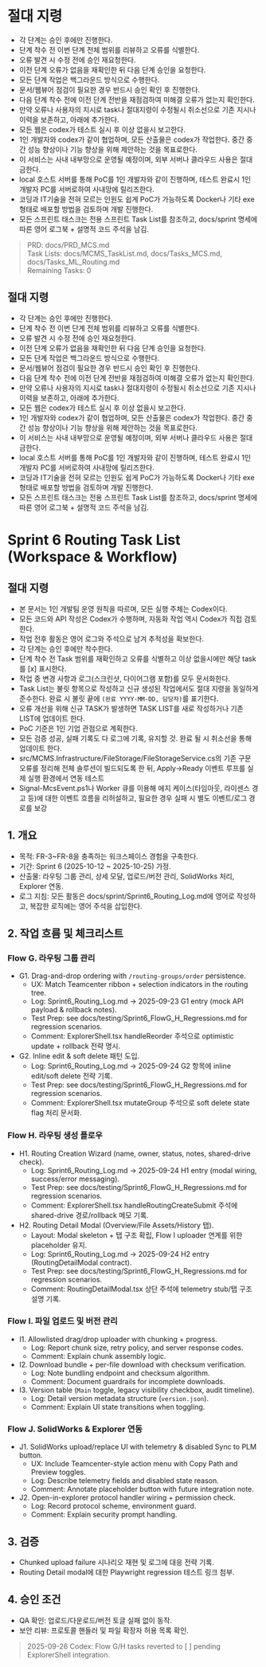 # 절대 지령
- 각 단계는 승인 후에만 진행한다.
- 단계 착수 전 이번 단계 전체 범위를 리뷰하고 오류를 식별한다.
- 오류 발견 시 수정 전에 승인 재요청한다.
- 이전 단계 오류가 없음을 재확인한 뒤 다음 단계 승인을 요청한다.
- 모든 단계 작업은 백그라운드 방식으로 수행한다.
- 문서/웹뷰어 점검이 필요한 경우 반드시 승인 확인 후 진행한다.
- 다음 단계 착수 전에 이전 단계 전반을 재점검하여 미해결 오류가 없는지 확인한다.
- 만약 오류나 사용자의 지시로 task나 절대지령이 수정될시 취소선으로 기존 지시나 이력을 보존하고, 아래에 추가한다.
- 모든 웹은 codex가 테스트 실시 후 이상 없을시 보고한다.
- 1인 개발자와 codex가 같이 협업하며, 모든 산출물은 codex가 작업한다. 중간 중간 성능 향상이나 기능 향상을 위해 제안하는 것을 목표로한다.
- 이 서비스는 사내 내부망으로 운영될 예정이며, 외부 서버나 클라우드 사용은 절대 금한다.
- local 호스트 서버를 통해 PoC를 1인 개발자와 같이 진행하며, 테스트 완료시 1인 개발자 PC를 서버로하여 사내망에 릴리즈한다.
- 코딩과 IT기술을 전혀 모르는 인원도 쉽게 PoC가 가능하도록 Docker나 기타 exe 형태로 배포할 방법을 검토하며 개발 진행한다.
- 모든 스프린트 태스크는 전용 스프린트 Task List를 참조하고, docs/sprint 명세에 따른 영어 로그북 + 설명적 코드 주석을 남김.

> PRD: docs/PRD_MCS.md  
> Task Lists: docs/MCMS_TaskList.md, docs/Tasks_MCS.md, docs/Tasks_ML_Routing.md  
> Remaining Tasks: 0

## 절대 지령
- 각 단계는 승인 후에만 진행한다.
- 단계 착수 전 이번 단계 전체 범위를 리뷰하고 오류를 식별한다.
- 오류 발견 시 수정 전에 승인 재요청한다.
- 이전 단계 오류가 없음을 재확인한 뒤 다음 단계 승인을 요청한다.
- 모든 단계 작업은 백그라운드 방식으로 수행한다.
- 문서/웹뷰어 점검이 필요한 경우 반드시 승인 확인 후 진행한다.
- 다음 단계 착수 전에 이전 단계 전반을 재점검하여 미해결 오류가 없는지 확인한다.
- 만약 오류나 사용자의 지시로 task나 절대지령이 수정될시 취소선으로 기존 지시나 이력을 보존하고, 아래에 추가한다.
- 모든 웹은 codex가 테스트 실시 후 이상 없을시 보고한다.
- 1인 개발자와 codex가 같이 협업하며, 모든 산출물은 codex가 작업한다. 중간 중간 성능 향상이나 기능 향상을 위해 제안하는 것을 목표로한다.
- 이 서비스는 사내 내부망으로 운영될 예정이며, 외부 서버나 클라우드 사용은 절대 금한다.
- local 호스트 서버를 통해 PoC를 1인 개발자와 같이 진행하며, 테스트 완료시 1인 개발자 PC를 서버로하여 사내망에 릴리즈한다.
- 코딩과 IT기술을 전혀 모르는 인원도 쉽게 PoC가 가능하도록 Docker나 기타 exe 형태로 배포할 방법을 검토하며 개발 진행한다.
- 모든 스프린트 태스크는 전용 스프린트 Task List를 참조하고, docs/sprint 명세에 따른 영어 로그북 + 설명적 코드 주석을 남김.
# Sprint 6 Routing Task List (Workspace & Workflow)

## 절대 지령
- 본 문서는 1인 개발팀 운영 원칙을 따르며, 모든 실행 주체는 Codex이다.
- 모든 코드와 API 작성은 Codex가 수행하며, 자동화 작업 역시 Codex가 직접 검토한다.
- 작업 전후 활동은 영어 로그와 주석으로 남겨 추적성을 확보한다.
- 각 단계는 승인 후에만 착수한다.
- 단계 착수 전 Task 범위를 재확인하고 오류를 식별하고 이상 없을시에만 해당 task를 [x] 표시한다.
- 작업 중 변경 사항과 로그(스크린샷, 다이어그램 포함)를 모두 문서화한다.
- Task List는 불릿 항목으로 작성하고 신규 생성된 작업에서도 절대 지령을 동일하게 준수한다. 완료 시 불릿 끝에 `(완료 YYYY-MM-DD, 담당자)`를 표기한다.
- 오류 개선을 위해 신규 TASK가 발생하면 TASK LIST를 새로 작성하거나 기존 LIST에 업데이트 한다.
- PoC 기준은 1인 기업 관점으로 계획한다.
- 모든 검증 성공, 실패 기록도 다 로그에 기록, 유지할 것. 완료 될 시 취소선을 통해 업데이트 한다.
- src/MCMS.Infrastructure/FileStorage/FileStorageService.cs의 기존 구문 오류를 정리해 전체 솔루션이 빌드되도록 한 뒤, Apply→Ready 이벤트 루프를 실제 실행 환경에서 연동 테스트
- Signal-McsEvent.ps1나 Worker 큐를 이용해 에지 케이스(타임아웃, 라이센스 경고 등)에 대한 이벤트 흐름을 리허설하고, 필요한 경우 실패 시 별도 이벤트/로그 경로를 보강

## 1. 개요
- 목적: FR-3~FR-8을 충족하는 워크스페이스 경험을 구축한다.
- 기간: Sprint 6 (2025-10-12 ~ 2025-10-25) 가정.
- 산출물: 라우팅 그룹 관리, 상세 모달, 업로드/버전 관리, SolidWorks 처리, Explorer 연동.
- 로그 지침: 모든 활동은 docs/sprint/Sprint6_Routing_Log.md에 영어로 작성하고, 복잡한 로직에는 영어 주석을 삽입한다.

## 2. 작업 흐름 및 체크리스트
### Flow G. 라우팅 그룹 관리
- G1. Drag-and-drop ordering with `/routing-groups/order` persistence.
  - UX: Match Teamcenter ribbon + selection indicators in the routing tree.
  - Log: Sprint6_Routing_Log.md -> 2025-09-23 G1 entry (mock API payload & rollback notes).
  - Test Prep: see docs/testing/Sprint6_FlowG_H_Regressions.md for regression scenarios.
  - Comment: ExplorerShell.tsx handleReorder 주석으로 optimistic update + rollback 전략 명시.
- G2. Inline edit & soft delete 패턴 도입.
  - Log: Sprint6_Routing_Log.md -> 2025-09-24 G2 항목에 inline edit/soft delete 전략 기록.
  - Test Prep: see docs/testing/Sprint6_FlowG_H_Regressions.md for regression scenarios.
  - Comment: ExplorerShell.tsx mutateGroup 주석으로 soft delete state flag 처리 문서화.

### Flow H. 라우팅 생성 플로우
- H1. Routing Creation Wizard (name, owner, status, notes, shared-drive check).
  - Log: Sprint6_Routing_Log.md -> 2025-09-24 H1 entry (modal wiring, success/error messaging).
  - Test Prep: see docs/testing/Sprint6_FlowG_H_Regressions.md for regression scenarios.
  - Comment: ExplorerShell.tsx handleRoutingCreateSubmit 주석에 shared-drive 경로/rollback 메모 기록.
- H2. Routing Detail Modal (Overview/File Assets/History 탭).
  - Layout: Modal skeleton + 탭 구조 확립, Flow I uploader 연계를 위한 placeholder 유지.
  - Log: Sprint6_Routing_Log.md -> 2025-09-24 H2 entry (RoutingDetailModal contract).
  - Test Prep: see docs/testing/Sprint6_FlowG_H_Regressions.md for regression scenarios.
  - Comment: RoutingDetailModal.tsx 상단 주석에 telemetry stub/탭 구조 설명 기록.

### Flow I. 파일 업로드 및 버전 관리
- I1. Allowlisted drag/drop uploader with chunking + progress.
  - Log: Report chunk size, retry policy, and server response codes.
  - Comment: Explain chunk assembly logic.
- I2. Download bundle + per-file download with checksum verification.
  - Log: Note bundling endpoint and checksum algorithm.
  - Comment: Document guardrails for incomplete downloads.
- I3. Version table (`Main` toggle, legacy visibility checkbox, audit timeline).
  - Log: Detail version metadata structure (`version.json`).
  - Comment: Explain UI state transitions when toggling.

### Flow J. SolidWorks & Explorer 연동
- J1. SolidWorks upload/replace UI with telemetry & disabled Sync to PLM button.
  - UX: Include Teamcenter-style action menu with Copy Path and Preview toggles.
  - Log: Describe telemetry fields and disabled state reason.
  - Comment: Annotate placeholder button with future integration note.
- J2. Open-in-explorer protocol handler wiring + permission check.
  - Log: Record protocol scheme, environment guard.
  - Comment: Explain security prompt handling.

## 3. 검증
- Chunked upload failure 시나리오 재현 및 로그에 대응 전략 기록.
- Routing Detail modal에 대한 Playwright regression 테스트 링크 첨부.

## 4. 승인 조건
- QA 확인: 업로드/다운로드/버전 토글 실패 없이 동작.
- 보안 리뷰: 프로토콜 핸들러 및 파일 확장자 허용 목록 확인.






> 2025-09-26 Codex: Flow G/H tasks reverted to [ ] pending ExplorerShell integration.

